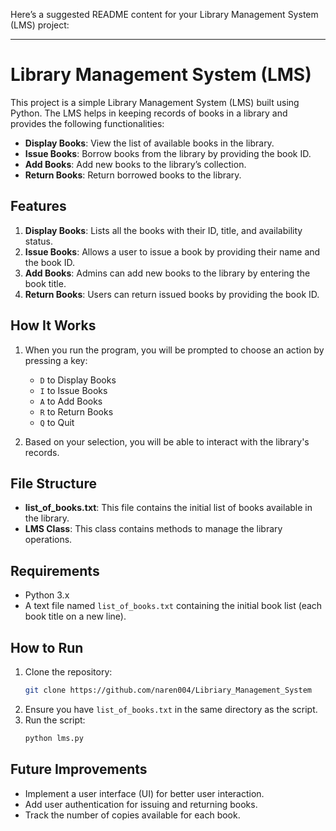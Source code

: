 Here’s a suggested README content for your Library Management System (LMS) project:

---

# Library Management System (LMS)

This project is a simple Library Management System (LMS) built using Python. The LMS helps in keeping records of books in a library and provides the following functionalities:
- **Display Books**: View the list of available books in the library.
- **Issue Books**: Borrow books from the library by providing the book ID.
- **Add Books**: Add new books to the library’s collection.
- **Return Books**: Return borrowed books to the library.

## Features
1. **Display Books**: Lists all the books with their ID, title, and availability status.
2. **Issue Books**: Allows a user to issue a book by providing their name and the book ID.
3. **Add Books**: Admins can add new books to the library by entering the book title.
4. **Return Books**: Users can return issued books by providing the book ID.

## How It Works
1. When you run the program, you will be prompted to choose an action by pressing a key:
   - `D` to Display Books
   - `I` to Issue Books
   - `A` to Add Books
   - `R` to Return Books
   - `Q` to Quit

2. Based on your selection, you will be able to interact with the library's records.

## File Structure
- **list_of_books.txt**: This file contains the initial list of books available in the library.
- **LMS Class**: This class contains methods to manage the library operations.

## Requirements
- Python 3.x
- A text file named `list_of_books.txt` containing the initial book list (each book title on a new line).

## How to Run
1. Clone the repository:
   ```bash
   git clone https://github.com/naren004/Libriary_Management_System
   
   ```
2. Ensure you have `list_of_books.txt` in the same directory as the script.
3. Run the script:
   ```bash
   python lms.py
   ```

## Future Improvements
- Implement a user interface (UI) for better user interaction.
- Add user authentication for issuing and returning books.
- Track the number of copies available for each book.
